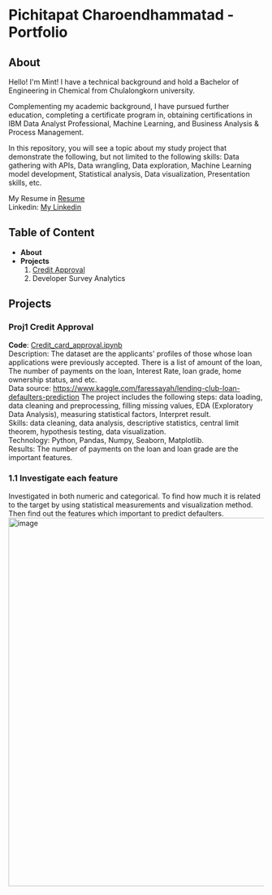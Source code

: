 # Pichitapat Charoendhammatad - Portfolio
## About
Hello!  I'm Mint! I have a technical background and hold a Bachelor of Engineering in Chemical from Chulalongkorn university.

Complementing my academic background, I have pursued further education, completing a certificate program in, obtaining certifications in IBM Data Analyst Professional, Machine Learning, and Business Analysis & Process Management.

In this repository, you will see a topic about my study project that demonstrate the following, but not limited to the following skills: 
Data gathering with APIs, Data wrangling, Data exploration, Machine Learning model development, Statistical analysis, Data visualization, Presentation skills, etc.

My Resume in [Resume](Pichitapat_Resume.pdf) \
Linkedin: [My Linkedin](www.linkedin.com/in/pichitapat-charoendhammatad-9b2949296)
## Table of Content
* **About**
* **Projects**
  1. [Credit Approval](#Proj1-Credit-Approval)
  2. Developer Survey Analytics
## Projects
### Proj1 Credit Approval 
**Code**: [Credit_card_approval.ipynb](Credit_card_approval.ipynb) \
Description: The dataset are the applicants' profiles of those whose loan applications were previously accepted. There is a list of amount of the loan, The number of payments on the loan, Interest Rate, loan grade, home ownership status, and etc. \
Data source: https://www.kaggle.com/faressayah/lending-club-loan-defaulters-prediction
The project includes the following steps: data loading, data cleaning and preprocessing, filling missing values, EDA (Exploratory Data Analysis), measuring statistical factors, Interpret result.\
Skills: data cleaning, data analysis, descriptive statistics, central limit theorem, hypothesis testing, data visualization. \
Technology: Python, Pandas, Numpy, Seaborn, Matplotlib.\
Results: The number of payments on the loan and loan grade are the important features.
### 1.1 Investigate each feature
Investigated in both numeric and categorical. To find how much it is related to the target by using statistical measurements and visualization method. Then find out the features which important to predict defaulters.
<img width="724" alt="image" src="https://github.com/pichitapat/Portfolio/assets/150525402/7c0b6959-9567-4634-98a0-ccfda9281427">

